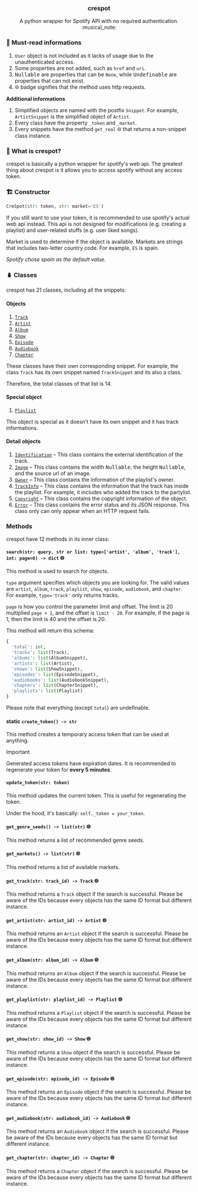 <h3 align="center">crespot</h3>
<p align="center">A python wrapper for Spotify API with no required authentication. :musical_note:</p>

### :key: Must-read informations

1. `User` object is not included as it lacks of usage due to the unauthenticated access.
2. Some properties are not added, such as `href` and `uri`.
3. <kbd>Nullable</kbd> are properties that can be `None`, while <kbd>Undefinable</kbd> are properties that can not exist.
4. <kbd>:globe_with_meridians:</kbd> badge signifies that the method uses http requests.

**Additional informations**

1. Simplified objects are named with the postfix `Snippet`. For example, `ArtistSnippet` is the simplified object of `Artist`.
2. Every class have the property `_token` and `_market`.
3. Every snippets have the method `get_real` <kbd>:globe_with_meridians:</kbd> that returns a non-snippet class instance.

### :book: What is crespot?
crespot is basically a python wrapper for spotify's web api. The greatest thing about crespot is it allows you to access spotify without any access token.

### :building_construction: Constructor

```python
CreSpot(str: token, str: market='ES')
```

If you still want to use your token, it is recommended to use spotify's actual web api instead. This api is not designed for modifications (e.g. creating a playlist) and user-related stuffs (e.g. user liked songs).

Market is used to determine if the object is available. Markets are strings that includes two-letter country code. For example, `ES` is spain.

*Spotify chose spain as the default value.*

### :nesting_dolls: Classes
crespot has 21 classes, including all the snippets:

#### Objects

1. [`Track`](https://github.com/creuserr/crespot/tree/main/docs/single/track.md)
2. [`Artist`](https://github.com/creuserr/crespot/tree/main/docs/single/artist.md)
3. [`Album`](https://github.com/creuserr/crespot/tree/main/docs/group/album.md)
4. [`Show`](https://github.com/creuserr/crespot/tree/main/docs/group/show.md)
5. [`Episode`](https://github.com/creuserr/crespot/tree/main/docs/single/episode.md)
6. [`Audiobook`](https://github.com/creuserr/crespot/tree/main/docs/group/audiobook.md)
7. [`Chapter`](https://github.com/creuserr/crespot/tree/main/docs/single/chapter.md)

These classes have their own corresponding snippet. For example, the class `Track` has its own snippet named `TrackSnippet` and its also a class.

Therefore, the total classes of that list is 14.

#### Special object

1. [`Playlist`](https://github.com/creuserr/crespot/tree/main/docs/group/playlist.md)

This object is special as it doesn't have its own snippet and it has track informations.

#### Detail objects

1. [`Identification`](https://github.com/creuserr/crespot/tree/main/docs/detail/identification.md) &ndash; This class contains the external identification of the track.
2. [`Image`](https://github.com/creuserr/crespot/tree/main/docs/detail/image.md) &ndash; This class contains the width <kbd>Nullable</kbd>, the height <kbd>Nullable</kbd>, and the source url of an image.
3. [`Owner`](https://github.com/creuserr/crespot/tree/main/docs/detail/owner.md) &ndash; This class contains the information of the playlist's owner.
4. [`TrackInfo`](https://github.com/creuserr/crespot/tree/main/docs/detail/trackinfo.md) &ndash; This class contains the information that the track has inside the playlist. For example, it includes who added the track to the partylist.
5. [`Copyright`](https://github.com/creuserr/crespot/tree/main/docs/detail/copyright.md) &ndash; This class contains the copyright information of the object.
6. [`Error`](https://github.com/creuserr/crespot/tree/main/docs/detail/copyright.md) &ndash; This class contains the error status and its JSON response. This class only can only appear when an HTTP request fails.

### Methods

crespot have 12 methods in its inner class:

#### `search(str: query, str or list: type=['artist', 'album', 'track'], int: page=0) -> dict` <kbd>:globe_with_meridians:</kbd>

This method is used to search for objects.

`type` argument specifies which objects you are looking for. The valid values are `artist`, `album`, `track`, `playlist`, `show`, `episode`, `audiobook`, and `chapter`. For example, `type='track'` only returns tracks.

`page` is how you control the parameter limit and offset. The limit is 20 multiplied `page + 1`, and the offset is `limit - 20`. For example, if the page is 1, then the limit is 40 and the offset is 20.

This method will return this schema:
```py
{
  'total': int,
  'tracks': list(Track),
  'albums': list(AlbumSnippet),
  'artists': list(Artist),
  'shows': list(ShowSnippet),
  'episodes': list(EpisodeSnippet),
  'audiobooks': list(AudiobookSnippet),
  'chapters': list(ChapterSnippet),
  'playlists': list(Playlist)
}
```

Please note that everything (except `total`) are undefinable.

#### static `create_token() -> str`

This method creates a temporary access token that can be used at anything.

> [!IMPORTANT]
> Generated access tokens have expiration dates. It is recommended to regenerate your token for **every 5 minutes**.

#### `update_token(str: token)`

This method updates the current token. This is useful for regenerating the token.

Under the hood, it's basically: `self._token = your_token`. 

#### `get_genre_seeds() -> list(str)` <kbd>:globe_with_meridians:</kbd>

This method returns a list of recommended genre seeds.

#### `get_markets() -> list(str)` <kbd>:globe_with_meridians:</kbd>

This method returns a list of available markets.

#### `get_track(str: track_id) -> Track` <kbd>:globe_with_meridians:</kbd>

This method returns a `Track` object if the search is successful. Please be aware of the IDs because every objects has the same ID format but different instance.

#### `get_artist(str: artist_id) -> Artist` <kbd>:globe_with_meridians:</kbd>

This method returns an `Artist` object if the search is successful. Please be aware of the IDs because every objects has the same ID format but different instance.

#### `get_album(str: album_id) -> Album` <kbd>:globe_with_meridians:</kbd>

This method returns an `Album` object if the search is successful. Please be aware of the IDs because every objects has the same ID format but different instance.

#### `get_playlist(str: playlist_id) -> Playlist` <kbd>:globe_with_meridians:</kbd>

This method returns a `Playlist` object if the search is successful. Please be aware of the IDs because every objects has the same ID format but different instance.

#### `get_show(str: show_id) -> Show` <kbd>:globe_with_meridians:</kbd>

This method returns a `Show` object if the search is successful. Please be aware of the IDs because every objects has the same ID format but different instance.

#### `get_episode(str: episode_id) -> Episode` <kbd>:globe_with_meridians:</kbd>

This method returns an `Episode` object if the search is successful. Please be aware of the IDs because every objects has the same ID format but different instance.

#### `get_audiobook(str: audiobook_id) -> Audiobook` <kbd>:globe_with_meridians:</kbd>

This method returns an `Audiobook` object if the search is successful. Please be aware of the IDs because every objects has the same ID format but different instance.

#### `get_chapter(str: chapter_id) -> Chapter` <kbd>:globe_with_meridians:</kbd>

This method returns a `Chapter` object if the search is successful. Please be aware of the IDs because every objects has the same ID format but different instance.

<img src="https://komarev.com/ghpvc/?username=creuserr" alt="" width="0"></img>
